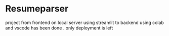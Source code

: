 # Resumeparser
project from frontend on local server using streamlit to backend using colab and vscode has been done . only deployment is left

